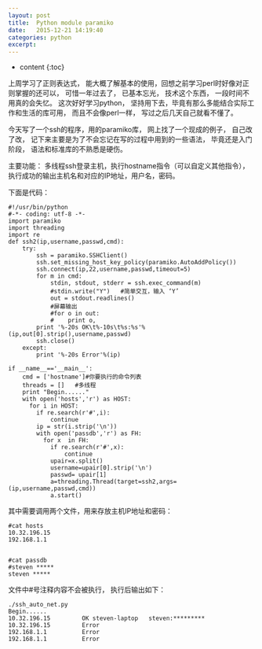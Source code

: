 ```yaml
---
layout: post
title:  Python module paramiko
date:   2015-12-21 14:19:40
categories: python
excerpt: 
---
```

* content
{:toc}

上周学习了正则表达式， 能大概了解基本的使用，回想之前学习perl时好像对正则掌握的还可以， 可惜一年过去了， 已基本忘光， 技术这个东西， 一段时间不用真的会失忆。 这次好好学习python， 坚持用下去，毕竟有那么多能结合实际工作和生活的库可用， 而且不会像perl一样， 写过之后几天自己就看不懂了。

今天写了一个ssh的程序，用的paramiko库， 网上找了一个现成的例子， 自己改了改， 记下来主要是为了不会忘记在写的过程中用到的一些语法， 毕竟还是入门阶段， 语法和标准库的不熟悉是硬伤。

主要功能：
多线程ssh登录主机，执行hostname指令（可以自定义其他指令）， 执行成功的输出主机名和对应的IP地址，用户名，密码。

下面是代码：

    #!/usr/bin/python
    #-*- coding: utf-8 -*-
    import paramiko
    import threading
    import re
    def ssh2(ip,username,passwd,cmd):
        try:
            ssh = paramiko.SSHClient()
            ssh.set_missing_host_key_policy(paramiko.AutoAddPolicy())
            ssh.connect(ip,22,username,passwd,timeout=5)
            for m in cmd:
                stdin, stdout, stderr = ssh.exec_command(m)
                #stdin.write("Y")   #简单交互，输入 ‘Y’
                out = stdout.readlines()
                #屏幕输出
                #for o in out:
                #    print o,
            print '%-20s OK\t%-10s\t%s:%s'%(ip,out[0].strip(),username,passwd)
            ssh.close()
        except:
            print '%-20s Error'%(ip)
    
    if __name__=='__main__':
        cmd = ['hostname']#你要执行的命令列表
        threads = []   #多线程
        print "Begin......"
        with open('hosts','r') as HOST:
          for i in HOST:
            if re.search(r'#',i):
                continue
            ip = str(i.strip('\n'))
            with open('passdb','r') as FH:
              for x  in FH:
                if re.search(r'#',x):
                    continue
                upair=x.split()
                username=upair[0].strip('\n')
                passwd= upair[1]
                a=threading.Thread(target=ssh2,args=(ip,username,passwd,cmd))
                a.start()

			

其中需要调用两个文件，用来存放主机IP地址和密码：

    #cat hosts
    10.32.196.15
    192.168.1.1
    
    
    #cat passdb
    #steven *****
    steven *****

文件中#号注释内容不会被执行， 执行后输出如下：

    ./ssh_auto_net.py
    Begin......
    10.32.196.15         OK steven-laptop   steven:*********
    10.32.196.15         Error
    192.168.1.1          Error
    192.168.1.1          Error





